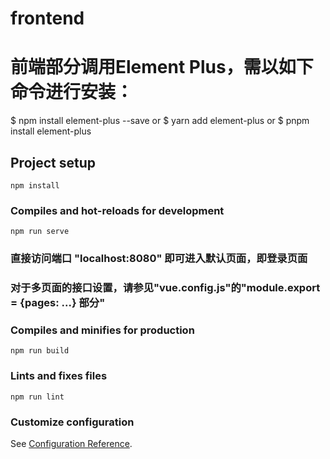 # frontend

# 前端部分调用Element Plus，需以如下命令进行安装：
 $ npm install element-plus --save
  or
 $ yarn add element-plus
  or
 $ pnpm install element-plus

## Project setup
```
npm install
```

### Compiles and hot-reloads for development
```
npm run serve
```


### 直接访问端口 "localhost:8080" 即可进入默认页面，即登录页面


### 对于多页面的接口设置，请参见"vue.config.js"的"module.export = {pages: ...} 部分"


### Compiles and minifies for production
```
npm run build
```

### Lints and fixes files
```
npm run lint
```

### Customize configuration
See [Configuration Reference](https://cli.vuejs.org/config/).
